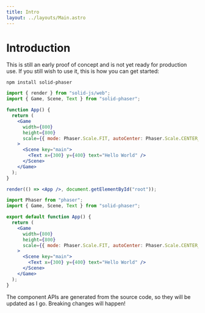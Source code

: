 ```yaml
---
title: Intro
layout: ../layouts/Main.astro
---
```


# Introduction

This is still an early proof of concept and is not yet ready for production use. If you still wish to use it, this is how you can get started:

```
npm install solid-phaser
```

```jsx
import { render } from "solid-js/web";
import { Game, Scene, Text } from "solid-phaser";

function App() {
  return (
    <Game
      width={800}
      height={800}
      scale={{ mode: Phaser.Scale.FIT, autoCenter: Phaser.Scale.CENTER_BOTH }}
    >
      <Scene key="main">
        <Text x={300} y={400} text="Hello World" />
      </Scene>
    </Game>
  );
}

render(() => <App />, document.getElementById("root"));
```

```jsx codesandbox=solid-phaser|preview
import Phaser from "phaser";
import { Game, Scene, Text } from "solid-phaser";

export default function App() {
  return (
    <Game
      width={800}
      height={800}
      scale={{ mode: Phaser.Scale.FIT, autoCenter: Phaser.Scale.CENTER_BOTH }}
    >
      <Scene key="main">
        <Text x={300} y={400} text="Hello World" />
      </Scene>
    </Game>
  );
}
```

The component APIs are generated from the source code, so they will be updated as I go. Breaking changes will happen!
